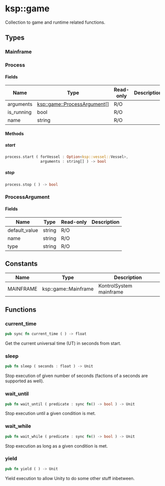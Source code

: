 # ksp::game

Collection to game and runtime related functions.


## Types


### Mainframe



### Process



#### Fields

Name | Type | Read-only | Description
--- | --- | --- | ---
arguments | [ksp::game::ProcessArgument](/reference/ksp/game.md#processargument)[] | R/O | 
is_running | bool | R/O | 
name | string | R/O | 

#### Methods

##### start

```rust
process.start ( forVessel : Option<ksp::vessel::Vessel>,
                arguments : string[] ) -> bool
```



##### stop

```rust
process.stop ( ) -> bool
```



### ProcessArgument



#### Fields

Name | Type | Read-only | Description
--- | --- | --- | ---
default_value | string | R/O | 
name | string | R/O | 
type | string | R/O | 

## Constants

Name | Type | Description
--- | --- | ---
MAINFRAME | ksp::game::Mainframe | KontrolSystem mainframe 


## Functions


### current_time

```rust
pub sync fn current_time ( ) -> float
```

Get the current universal time (UT) in seconds from start.


### sleep

```rust
pub fn sleep ( seconds : float ) -> Unit
```

Stop execution of given number of seconds (factions of a seconds are supported as well).


### wait_until

```rust
pub fn wait_until ( predicate : sync fn() -> bool ) -> Unit
```

Stop execution until a given condition is met.


### wait_while

```rust
pub fn wait_while ( predicate : sync fn() -> bool ) -> Unit
```

Stop execution as long as a given condition is met.


### yield

```rust
pub fn yield ( ) -> Unit
```

Yield execution to allow Unity to do some other stuff inbetween.

